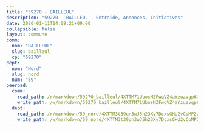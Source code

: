 ```yaml
---
title: "59270 - BAILLEUL"
description: "59270 - BAILLEUL | Entraide, Annonces, Initiatives"
date: 2020-01-11T14:09:21+09:00
collapsible: false
layout: commune
comm:
  nom: "BAILLEUL"
  slug: bailleul
  cp: "59270"
dept:
  nom: "Nord"
  slug: nord
  num: "59"
peerpad:
  comm:
    read_path: /r/markdown/59270_bailleul/4XTTM71UbosMZFwqVZ4aYzuzvgp6XpoTZiRamAJwhw5nyk6bE
    write_path: /w/markdown/59270_bailleul/4XTTM71UbosMZFwqVZ4aYzuzvgp6XpoTZiRamAJwhw5nyk6bE-K3TgU1LgB4Gdz7pQTRQRRTBMcPTGbGJ4uniWmHK1wcCNse8uSVS88Dy1vyJcKC17Gqj69bx6vStX7VX3R2CQtu6V8oH17hHRhK3FJ2RNvMn5jLxMg957WZhvZCVn9dkfiVFy45cQ
  dept:
    read_path: /r/markdown/59_nord/4XTTM3t39qn3wJ5h23Xy7DcxsGHU2vCoMP2z3iS4TUn3TrtdJ
    write_path: /w/markdown/59_nord/4XTTM3t39qn3wJ5h23Xy7DcxsGHU2vCoMP2z3iS4TUn3TrtdJ-K3TgTuZGkuZqXfr6fpmH7pGsMT6ndvZQMyRDze5QBt7XScLWHoBi246kLoDKpTH2Yo4f3AFSSJqGc2ozvNww7qPLqsDjpvahxCbQ6F5znbfjp6kVgaDcTYc9LyhwSfYuCevnvZUQ
---
```


